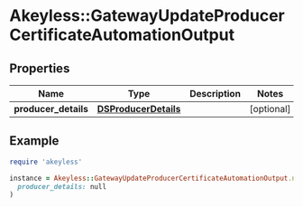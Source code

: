 # Akeyless::GatewayUpdateProducerCertificateAutomationOutput

## Properties

| Name | Type | Description | Notes |
| ---- | ---- | ----------- | ----- |
| **producer_details** | [**DSProducerDetails**](DSProducerDetails.md) |  | [optional] |

## Example

```ruby
require 'akeyless'

instance = Akeyless::GatewayUpdateProducerCertificateAutomationOutput.new(
  producer_details: null
)
```

